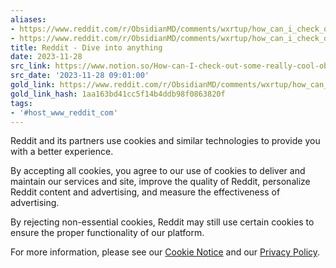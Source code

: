```yaml
---
aliases:
- https://www.reddit.com/r/ObsidianMD/comments/wxrtup/how_can_i_check_out_some_really_cool_obsidian/?rdt=0
- https://www.reddit.com/r/ObsidianMD/comments/wxrtup/how_can_i_check_out_some_really_cool_obsidian/
title: Reddit - Dive into anything
date: 2023-11-28
src_link: https://www.notion.so/How-can-I-check-out-some-really-cool-obsidian-vaults-to-play-around-with-r-ObsidianMD-4b5607b41ace4f03adface34cbd409c0
src_date: '2023-11-28 09:01:00'
gold_link: https://www.reddit.com/r/ObsidianMD/comments/wxrtup/how_can_i_check_out_some_really_cool_obsidian/?rdt=0
gold_link_hash: 1aa163bd41cc5f14b4ddb98f0863820f
tags:
- '#host_www_reddit_com'
---
```




 Reddit and its partners use cookies and similar technologies to provide you with a better experience.
 



 By accepting all cookies, you agree to our use of cookies to deliver and maintain our services and site, improve the quality of Reddit, personalize Reddit content and advertising, and measure the effectiveness of advertising.
 



 By rejecting non-essential cookies, Reddit may still use certain cookies to ensure the proper functionality of our platform.
 



 For more information, please see our
 [Cookie Notice](https://reddit.com/en-us/policies/cookies)
 and our
 [Privacy Policy](https://reddit.com/en-us/policies/privacy-policy).